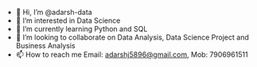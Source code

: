 - 👋 Hi, I’m @adarsh-data
- 👀 I’m interested in Data Science
- 🌱 I’m currently learning Python and SQL
- 💞️ I’m looking to collaborate on Data Analysis, Data Science Project and Business Analysis
- 📫 How to reach me Email: adarshj5896@gmail.com, Mob: 7906961511

<!---
adarsh-data/adarsh-data is a ✨ special ✨ repository because its `README.md` (this file) appears on your GitHub profile.
You can click the Preview link to take a look at your changes.
--->
